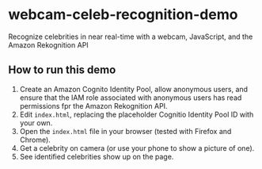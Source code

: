 # webcam-celeb-recognition-demo
Recognize celebrities in near real-time with a webcam, JavaScript, and the Amazon Rekognition API

## How to run this demo
1. Create an Amazon Cognito Identity Pool, allow anonymous users, and ensure that the IAM role associated with anonymous users has read permissions fpr the Amazon Rekognition API.
1. Edit `index.html`, replacing the placeholder Cognitio Identity Pool ID with your own.
1. Open the `index.html` file in your browser (tested with Firefox and Chrome).
1. Get a celebrity on camera (or use your phone to show a picture of one).
1. See identified celebrities show up on the page.